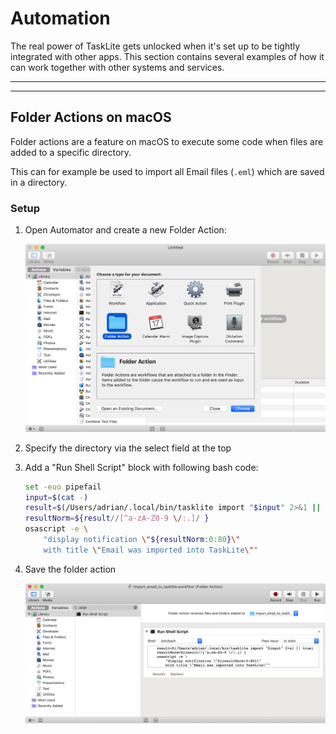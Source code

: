 # Automation

The real power of TaskLite gets unlocked when it's set up to
be tightly integrated with other apps.
This section contains several examples of how it can work together
with other systems and services.

---
<!-- toc -->
---


## Folder Actions on macOS

Folder actions are a feature on macOS to execute some code
when files are added to a specific directory.

This can for example be used to import all Email files (`.eml`)
which are saved in a directory.


### Setup

1. Open Automator and create a new Folder Action:

    ![Screenshot of Automator](images/automator_folder_action_new.png)

1. Specify the directory via the select field at the top

1. Add a "Run Shell Script" block with following bash code:

    ```bash
    set -euo pipefail
    input=$(cat -)
    result=$(/Users/adrian/.local/bin/tasklite import "$input" 2>&1 || true)
    resultNorm=${result//[^a-zA-Z0-9 \/:.]/ }
    osascript -e \
        "display notification \"${resultNorm:0:80}\"
        with title \"Email was imported into TaskLite\""
    ```

1. Save the folder action

    ![Screenshot of finished workflow](
        images/automator_folder_action_finished.png)
